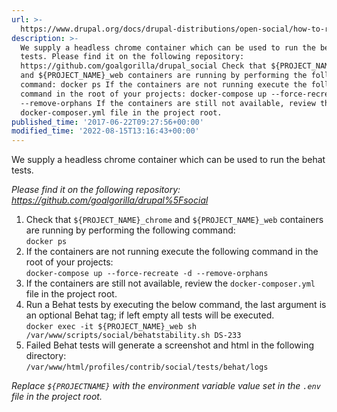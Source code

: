 ```yaml
---
url: >-
  https://www.drupal.org/docs/drupal-distributions/open-social/how-to-run-the-behat-tests-locally
description: >-
  We supply a headless chrome container which can be used to run the behat
  tests. Please find it on the following repository:
  https://github.com/goalgorilla/drupal_social Check that ${PROJECT_NAME}_chrome
  and ${PROJECT_NAME}_web containers are running by performing the following
  command: docker ps If the containers are not running execute the following
  command in the root of your projects: docker-compose up --force-recreate -d
  --remove-orphans If the containers are still not available, review the
  docker-composer.yml file in the project root.
published_time: '2017-06-22T09:27:56+00:00'
modified_time: '2022-08-15T13:16:43+00:00'
---
```

We supply a headless chrome container which can be used to run the behat tests.

_Please find it on the following repository: <https://github.com/goalgorilla/drupal%5Fsocial>_

1. Check that `${PROJECT_NAME}_chrome` and `${PROJECT_NAME}_web` containers are running by performing the following command:  
`docker ps`
2. If the containers are not running execute the following command in the root of your projects:  
`docker-compose up --force-recreate -d --remove-orphans`
3. If the containers are still not available, review the `docker-composer.yml` file in the project root.
4. Run a Behat tests by executing the below command, the last argument is an optional Behat tag; if left empty all tests will be executed.  
`docker exec -it ${PROJECT_NAME}_web sh /var/www/scripts/social/behatstability.sh DS-233`
5. Failed Behat tests will generate a screenshot and html in the following directory:  
`/var/www/html/profiles/contrib/social/tests/behat/logs`

_Replace `${PROJECTNAME}` with the environment variable value set in the `.env` file in the project root._